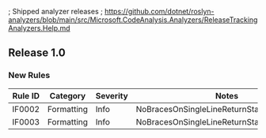 ﻿; Shipped analyzer releases
; https://github.com/dotnet/roslyn-analyzers/blob/main/src/Microsoft.CodeAnalysis.Analyzers/ReleaseTrackingAnalyzers.Help.md

## Release 1.0

### New Rules

Rule ID | Category | Severity | Notes
--------|----------|----------|-------
IF0002 | Formatting | Info | NoBracesOnSingleLineReturnStatementAnalyzer
IF0003 | Formatting | Info | NoBracesOnSingleLineReturnStatementAnalyzer